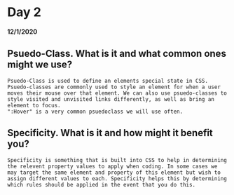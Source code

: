 # Day 2
__12/1/2020__

## Psuedo-Class. What is it and what common ones might we use?
    Psuedo-Class is used to define an elements special state in CSS.
    Psuedo-classes are commonly used to style an element for when a user moves their mouse over that element. We can also use psuedo-classes to style visited and unvisited links differently, as well as bring an element to focus.
    ":Hover" is a very common psuedoclass we will use often.
## Specificity. What is it and how might it benefit you?
    Specificity is something that is built into CSS to help in determining the relevent property values to apply when coding. In some cases we may target the same element and property of this element but wish to assign different values to each. Specificity helps this by determining which rules should be applied in the event that you do this.